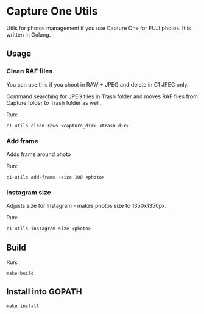 Capture One Utils
=================

Utils for photos management if you use Capture One for FUJI photos. It is written in Golang.

## Usage

### Clean RAF files

You can use this if you shoot in RAW + JPEG and delete in C1 JPEG only.

Command searching for JPEG files in Trash folder and moves RAF files from Capture folder to Trash folder as well.

Run:

	c1-utils clean-raws <capture_dir> <trash-dir>

### Add frame

Adds frame around photo

Run:

	c1-utils add-frame -size 100 <photo>

### Instagram size

Adjusts size for Instagram - makes photos size to 1350x1350px.

Run:

	c1-utils instagram-size <photo>

## Build

Run:

	make build

## Install into GOPATH

	make install
